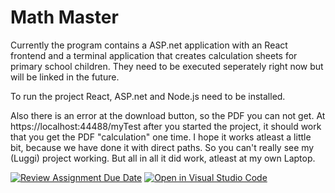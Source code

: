 # Math Master
Currently the program contains a ASP.net application with an React frontend and a terminal application that creates calculation sheets for primary school children. They need to be executed seperately right now but will be linked in the future.

To run the project React, ASP.net and Node.js need to be installed.

Also there is an error at the download button, so the PDF you can not get. At https://localhost:44488/myTest after you started the project, it should work that you get the PDF "calculation" one time. I hope it works atleast a little bit, because we have done it with direct paths. So you can't really see my (Luggi) project working. But all in all it did work, atleast at my own Laptop. 

[![Review Assignment Due Date](https://classroom.github.com/assets/deadline-readme-button-24ddc0f5d75046c5622901739e7c5dd533143b0c8e959d652212380cedb1ea36.svg)](https://classroom.github.com/a/qBcCQxyG)
[![Open in Visual Studio Code](https://classroom.github.com/assets/open-in-vscode-718a45dd9cf7e7f842a935f5ebbe5719a5e09af4491e668f4dbf3b35d5cca122.svg)](https://classroom.github.com/online_ide?assignment_repo_id=11936885&assignment_repo_type=AssignmentRepo)

